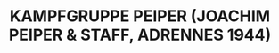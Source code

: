 ---
layout: product
title: "KAMPFGRUPPE PEIPER (JOACHIM PEIPER & STAFF, ADRENNES 1944)"
price: "1800" 
desc: "Maketa"
img_path: "/assets/img/DRA6088.webp"
brand: "Dragon"
available: false
special_offer: false
new: false
soon: false
cat: "010000"
subcat: "010600"
subsubcat: "0N/A"
sifra: "DRA6088"
popular: false
spec: false
---